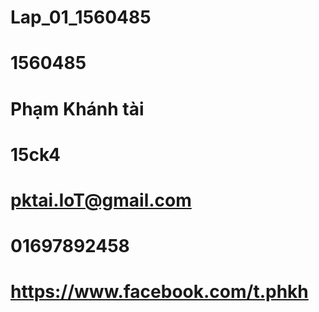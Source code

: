 # Lap_01_1560485
# 1560485
# Phạm Khánh tài
# 15ck4
# pktai.IoT@gmail.com
# 01697892458
# https://www.facebook.com/t.phkh
